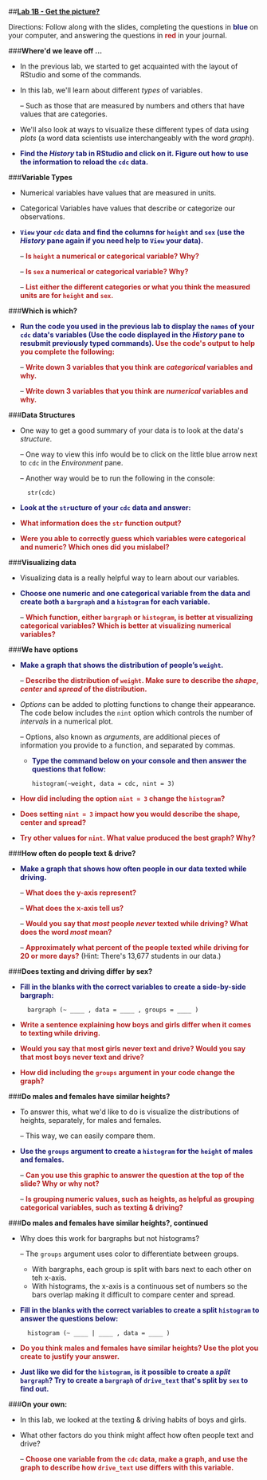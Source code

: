 ##**<u>Lab 1B - Get the picture?</u>**

Directions: Follow along with the slides, completing the questions in <span style="color:midnightblue;">**blue**</span> on your computer, and answering the questions in <span style="color:firebrick;">**red**</span> in your journal.

###**Where'd we leave off ...**
* In the previous lab, we started to get acquainted with the layout of RStudio and some of the commands.

* In this lab, we'll learn about different *types* of variables.

    – Such as those that are measured by numbers and others that have values that are categories.

* We'll also look at ways to visualize these different types of data using *plots* (a word data scientists use interchangeably with the word *graph*).

* <span style="color:midnightblue;">**Find the *History* tab in RStudio and click on it. Figure out how to use the information to reload the ```cdc``` data.**</span>

###**Variable Types**
* Numerical variables have values that are measured in units.

* Categorical Variables have values that describe or categorize our observations.

* <span style="color:midnightblue;">**```View``` your ```cdc``` data and find the columns for ```height``` and ```sex``` (use the *History* pane again if you need help to ```View``` your data).**</span>

    – <span style="color:firebrick;">**Is ```height``` a numerical or categorical variable? Why?**</span>

    – <span style="color:firebrick;">**Is ```sex``` a numerical or categorical variable? Why?**</span>

    – <span style="color:firebrick;">**List either the different categories or what you think the measured units are for ```height``` and ```sex```.**</span>

###**Which is which?**
* <span style="color:midnightblue;">**Run the code you used in the previous lab to display the ```names``` of your ```cdc``` data's variables (Use the code displayed in the *History* pane to resubmit previously typed commands).</span> <span style="color:firebrick;">Use the code's output to help you complete the following:**</span>

    – <span style="color:firebrick;">**Write down 3 variables that you think are *categorical* variables and why.**</span>

    – <span style="color:firebrick;">**Write down 3 variables that you think are *numerical* variables and why.**</span>

###**Data Structures**
* One way to get a good summary of your data is to look at the data's *structure*.

    – One way to view this info would be to click on the little blue arrow next to ```cdc``` in the *Environment* pane.

    – Another way would be to run the following in the console:

        str(cdc)

* <span style="color:midnightblue;">**Look at the ```str```ucture of your ```cdc``` data and answer:**</span>

* <span style="color:firebrick;">**What information does the ```str``` function output?**</span>

* <span style="color:firebrick;">**Were you able to correctly guess which variables were categorical and numeric? Which ones did you mislabel?**</span>

###**Visualizing data**
* Visualizing data is a really helpful way to learn about our variables.

* <span style="color:midnightblue;">**Choose one numeric and one categorical variable from the data and create both a ```bargraph``` and a ```histogram``` for each variable.**</span>

    – <span style="color:firebrick;">**Which function, either ```bargraph``` or ```histogram```, is better at visualizing categorical variables? Which is better at visualizing numerical variables?**</span>

###**We have options**
* <span style="color:midnightblue;">**Make a graph that shows the distribution of people’s ```weight```.**</span>

    – <span style="color:firebrick;">**Describe the distribution of ```weight```. Make sure to describe the *shape*, *center* and *spread* of the distribution.**</span>

* *Options* can be added to plotting functions to change their appearance. The code below includes the ```nint``` option which controls the number of *intervals* in a numerical plot.    

    – Options, also known as *arguments*, are additional pieces of information you provide to a function, and separated by commas.
    
    - <span style="color:midnightblue;">**Type the command below on your console and then answer the questions that follow:**</span>

        ```histogram(~weight, data = cdc, nint = 3)```

* <span style="color:firebrick;">**How did including the option ```nint = 3``` change the ```histogram```?**</span>

* <span style="color:firebrick;">**Does setting ```nint = 3``` impact how you would describe the shape, center and spread?**</span>

* <span style="color:firebrick;">**Try other values for ```nint```. What value produced the best graph? Why?**</span>

###**How often do people text & drive?**
* <span style="color:midnightblue;">**Make a graph that shows how often people in our data texted while driving.**</span>

    – <span style="color:firebrick;">**What does the y-axis represent?**</span>

    – <span style="color:firebrick;">**What does the x-axis tell us?**</span>

    – <span style="color:firebrick;">**Would you say that *most* people *never* texted while driving? What does the word *most* mean?**</span>

    – <span style="color:firebrick;">**Approximately what percent of the people texted while driving for 20 or more days?**</span> (Hint: There's 13,677 students in our data.)

###**Does texting and driving differ by sex?**
* <span style="color:midnightblue;">**Fill in the blanks with the correct variables to create a side-by-side bargraph:**</span>

        bargraph (~ ____ , data = ____ , groups = ____ )

* <span style="color:firebrick;">**Write a sentence explaining how boys and girls differ when it comes to texting while driving.**</span>

* <span style="color:firebrick;">**Would you say that most girls never text and drive? Would you say that most boys never text and drive?**</span>

* <span style="color:firebrick;">**How did including the ```groups``` argument in your code change the graph?**</span>

###**Do males and females have similar heights?**

* To answer this, what we'd like to do is visualize the distributions of heights, separately, for males and females.

    – This way, we can easily compare them.

* <span style="color:midnightblue;">**Use the ```groups``` argument to create a ```histogram``` for the ```height``` of males and females.**</span>

    – <span style="color:firebrick;">**Can you use this graphic to answer the question at the top of the slide? Why or why not?**</span>

    – <span style="color:firebrick;">**Is grouping numeric values, such as heights, as helpful as grouping categorical variables, such as texting & driving?**</span>

###**Do males and females have similar heights?, continued**
* Why does this work for bargraphs but not histograms?

    – The ```groups``` argument uses color to differentiate between groups.
    - With bargraphs, each group is split with bars next to each other on teh x-axis.
    - With histograms, the x-axis is a continuous set of numbers so the bars overlap making it difficult to compare center and spread.

* <span style="color:midnightblue;">**Fill in the blanks with the correct variables to create a split ```histogram``` to answer the questions below:**</span>

        histogram (~ ____ | ____ , data = ____ )

* <span style="color:firebrick;">**Do you think males and females have similar heights? Use the plot you create to justify your answer.**</span>

* <span style="color:midnightblue;">**Just like we did for the ```histogram```, is it possible to create a *split* ```bargraph```? Try to create a ```bargraph``` of ```drive_text``` that's split by ```sex``` to find out.**</span>

###**On your own:**
* In this lab, we looked at the texting & driving habits of boys and girls.

* What other factors do you think might affect how often people text and drive?

    – <span style="color:firebrick;">**Choose one variable from the ```cdc``` data, make a graph, and use the graph to describe how ```drive_text``` use differs with this variable.**</span>